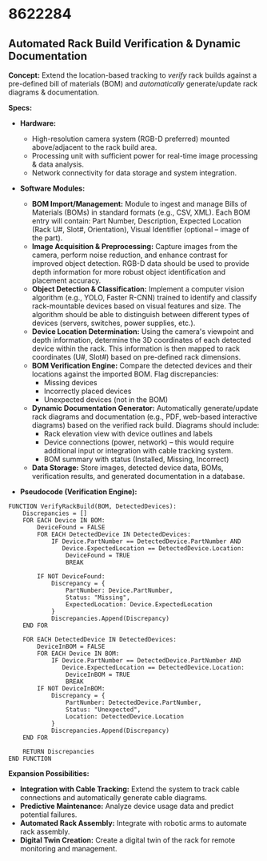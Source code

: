 # 8622284

## Automated Rack Build Verification & Dynamic Documentation

**Concept:** Extend the location-based tracking to *verify* rack builds against a pre-defined bill of materials (BOM) and *automatically* generate/update rack diagrams & documentation.

**Specs:**

*   **Hardware:**
    *   High-resolution camera system (RGB-D preferred) mounted above/adjacent to the rack build area.
    *   Processing unit with sufficient power for real-time image processing & data analysis.
    *   Network connectivity for data storage and system integration.

*   **Software Modules:**
    *   **BOM Import/Management:**  Module to ingest and manage Bills of Materials (BOMs) in standard formats (e.g., CSV, XML).  Each BOM entry will contain: Part Number, Description, Expected Location (Rack U#, Slot#, Orientation), Visual Identifier (optional – image of the part).
    *   **Image Acquisition & Preprocessing:** Capture images from the camera, perform noise reduction, and enhance contrast for improved object detection. RGB-D data should be used to provide depth information for more robust object identification and placement accuracy.
    *   **Object Detection & Classification:** Implement a computer vision algorithm (e.g., YOLO, Faster R-CNN) trained to identify and classify rack-mountable devices based on visual features and size. The algorithm should be able to distinguish between different types of devices (servers, switches, power supplies, etc.).
    *   **Device Location Determination:** Using the camera's viewpoint and depth information, determine the 3D coordinates of each detected device within the rack. This information is then mapped to rack coordinates (U#, Slot#) based on pre-defined rack dimensions.
    *   **BOM Verification Engine:** Compare the detected devices and their locations against the imported BOM. Flag discrepancies:
        *   Missing devices
        *   Incorrectly placed devices
        *   Unexpected devices (not in the BOM)
    *   **Dynamic Documentation Generator:** Automatically generate/update rack diagrams and documentation (e.g., PDF, web-based interactive diagrams) based on the verified rack build. Diagrams should include:
        *   Rack elevation view with device outlines and labels
        *   Device connections (power, network) – this would require additional input or integration with cable tracking system.
        *   BOM summary with status (Installed, Missing, Incorrect)
    *   **Data Storage:**  Store images, detected device data, BOMs, verification results, and generated documentation in a database.

*   **Pseudocode (Verification Engine):**

```
FUNCTION VerifyRackBuild(BOM, DetectedDevices):
    Discrepancies = []
    FOR EACH Device IN BOM:
        DeviceFound = FALSE
        FOR EACH DetectedDevice IN DetectedDevices:
            IF Device.PartNumber == DetectedDevice.PartNumber AND
               Device.ExpectedLocation == DetectedDevice.Location:
                DeviceFound = TRUE
                BREAK

        IF NOT DeviceFound:
            Discrepancy = {
                PartNumber: Device.PartNumber,
                Status: "Missing",
                ExpectedLocation: Device.ExpectedLocation
            }
            Discrepancies.Append(Discrepancy)
    END FOR

    FOR EACH DetectedDevice IN DetectedDevices:
        DeviceInBOM = FALSE
        FOR EACH Device IN BOM:
            IF Device.PartNumber == DetectedDevice.PartNumber AND
               Device.ExpectedLocation == DetectedDevice.Location:
                DeviceInBOM = TRUE
                BREAK
        IF NOT DeviceInBOM:
            Discrepancy = {
                PartNumber: DetectedDevice.PartNumber,
                Status: "Unexpected",
                Location: DetectedDevice.Location
            }
            Discrepancies.Append(Discrepancy)
    END FOR

    RETURN Discrepancies
END FUNCTION
```

**Expansion Possibilities:**

*   **Integration with Cable Tracking:** Extend the system to track cable connections and automatically generate cable diagrams.
*   **Predictive Maintenance:** Analyze device usage data and predict potential failures.
*   **Automated Rack Assembly:** Integrate with robotic arms to automate rack assembly.
*   **Digital Twin Creation:** Create a digital twin of the rack for remote monitoring and management.